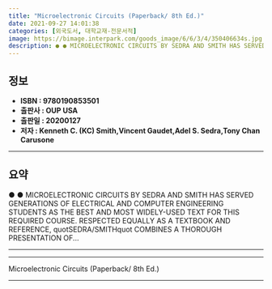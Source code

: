 ```yaml
---
title: "Microelectronic Circuits (Paperback/ 8th Ed.)"
date: 2021-09-27 14:01:38
categories: [외국도서, 대학교재-전문서적]
image: https://bimage.interpark.com/goods_image/6/6/3/4/350406634s.jpg
description: ● ● MICROELECTRONIC CIRCUITS BY SEDRA AND SMITH HAS SERVED GENERATIONS OF ELECTRICAL AND COMPUTER ENGINEERING STUDENTS AS THE BEST AND MOST WIDELY-USED TEXT F
---
```


## **정보**

- **ISBN : 9780190853501**
- **출판사 : OUP USA**
- **출판일 : 20200127**
- **저자 : Kenneth C. (KC) Smith,Vincent Gaudet,Adel S. Sedra,Tony Chan Carusone**

------



## **요약**

●  ●  MICROELECTRONIC CIRCUITS BY SEDRA AND SMITH HAS SERVED GENERATIONS OF ELECTRICAL AND COMPUTER ENGINEERING STUDENTS AS THE BEST AND MOST WIDELY-USED TEXT FOR THIS REQUIRED COURSE. RESPECTED EQUALLY AS A TEXTBOOK AND REFERENCE, quotSEDRA/SMITHquot COMBINES A THOROUGH PRESENTATION OF... 

------



------


Microelectronic Circuits (Paperback/ 8th Ed.) 

------


